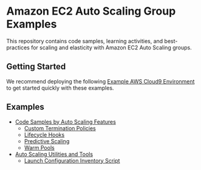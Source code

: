 # Amazon EC2 Auto Scaling Group Examples

This repository contains code samples, learning activities, and best-practices for scaling and elasticity with Amazon EC2 Auto Scaling groups.

## Getting Started

We recommend deploying the following [Example AWS Cloud9 Environment](/environment/README.md) to get started quickly with these examples.

## Examples

* [Code Samples by Auto Scaling Features](/features)
    * [Custom Termination Policies](/features/custom-termination-policies)
    * [Lifecycle Hooks](/features/lifecycle-hooks)
    * [Predictive Scaling](/features/predictive-scaling)
    * [Warm Pools](/features/warm-pools)
* [Auto Scaling Utilities and Tools](/tools)
    * [Launch Configuration Inventory Script](/tools/launch-configuration-inventory)